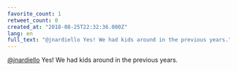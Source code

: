 ```yaml
---
favorite_count: 1
retweet_count: 0
created_at: "2018-08-25T22:32:36.000Z"
lang: en
full_text: "@jnardiello Yes! We had kids around in the previous years."
---
```


[@jnardiello](https://twitter.com/jnardiello) Yes! We had kids around in the
previous years.
